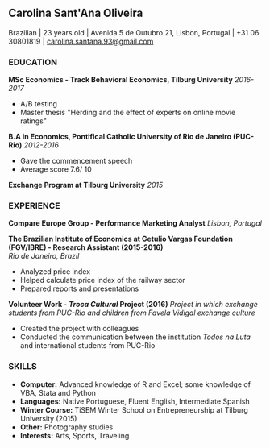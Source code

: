 ## Carolina Sant'Ana Oliveira   
Brazilian | 23 years old |
Avenida 5 de Outubro 21, Lisbon, Portugal | +31 06 30801819 | carolina.santana.93@gmail.com

### EDUCATION
**MSc Economics - Track Behavioral Economics, Tilburg University** *2016-2017*
  
  - A/B testing
  - Master thesis "Herding and the effect of experts on online movie ratings"
  
**B.A in Economics, Pontifical Catholic University of Rio de Janeiro (PUC-Rio)** *2012-2016*

  - Gave the commencement speech
  - Average score 7.6/ 10
  
**Exchange Program at Tilburg University** *2015*

### EXPERIENCE
**Compare Europe Group - Performance Marketing Analyst**
*Lisbon, Portugal*

**The Brazilian Institute of Economics at Getulio Vargas Foundation (FGV/IBRE) - Research Assistant (2015-2016)**            
*Rio de Janeiro, Brazil*         
- Analyzed price index
- Helped calculate price index of the railway sector
- Prepared reports and presentations

**Volunteer Work - *Troca Cultural* Project (2016)**
*Project in which exchange students from PUC-Rio and children from Favela Vidigal exchange culture*
- Created the project with colleagues
- Conducted the communication between the institution *Todos na Luta* and international students from PUC-Rio

### SKILLS
- **Computer:** Advanced knowledge of R and Excel; some knowledge of VBA, Stata and Python
- **Languages:** Native Portuguese, Fluent English, Intermediate Spanish
- **Winter Course:** TiSEM Winter School on Entrepreneurship at Tilburg University (2015)
- **Other:** Photography studies
- **Interests:** Arts, Sports, Traveling
